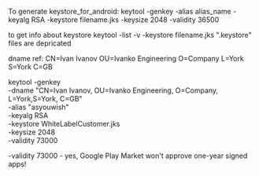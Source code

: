  To generate keystore_for_android:
   keytool -genkey -alias alias_name -keyalg RSA -keystore filename.jks -keysize 2048 -validity 36500

 to get info about keystore
   keytool -list -v -keystore filename.jks
   ".keystore" files are depricated

 dname ref:
              CN=Ivan Ivanov
              OU=Ivanko Engineering
              O=Company
              L=York
              S=York
              C=GB

keytool -genkey \
  -dname "CN=Ivan Ivanov, OU=Ivanko Engineering, O=Company, L=York,S=York, C=GB" \
  -alias "asyouwish" \
  -keyalg RSA \
  -keystore WhiteLabelCustomer.jks \
  -keysize 2048 \
  -validity 73000

 -validity 73000 - yes, Google Play Market won't approve one-year signed apps!
